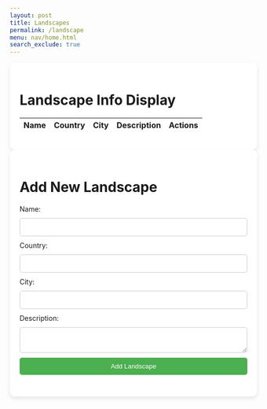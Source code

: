 ```yaml
---
layout: post
title: Landscapes
permalink: /landscape
menu: nav/home.html
search_exclude: true
---
```

<style>
    .container {
        max-width: 800px;
        margin: 0 auto;
        padding: 20px;
        background-color: #fff;
        border-radius: 10px;
        box-shadow: 0 4px 8px rgba(0, 0, 0, 0.1);
    }
    .landscape-item {
        margin-bottom: 20px;
    }
    .landscape-item h2 {
        margin: 0;
        color: #333;
    }
    .landscape-item p {
        margin: 5px 0;
    }
    form {
        display: flex;
        flex-direction: column;
    }
    label, input, textarea, button {
        margin-bottom: 10px;
    }
    input, textarea {
        padding: 10px;
        border: 1px solid #ccc;
        border-radius: 5px;
        width: 100%;
        box-sizing: border-box;
    }
    button {
        background-color: #4CAF50;
        color: white;
        padding: 10px;
        border: none;
        border-radius: 5px;
        cursor: pointer;
        transition: background-color 0.3s ease;
    }
    button:hover {
        background-color: #45a049;
    }
</style>

<div class="container">
    <h1>Landscape Info Display</h1>
    <table id="demo" class="table">
        <thead>
            <tr>
                <th>Name</th>
                <th>Country</th>
                <th>City</th>
                <th>Description</th>
                <th>Actions</th>
            </tr>
        </thead>
        <tbody id="result">
            <!-- JavaScript generated data -->
        </tbody>
    </table>
</div>

<script type="module">
    import { pythonURI, fetchOptions } from '{{site.baseurl}}/assets/js/api/config.js';
    const URL = pythonURI;

    window.fetchLandscapes = async function() {
        try {
            const response = await fetch(`${URL}/api/landscapes`, fetchOptions);
            if (!response.ok) {
                throw new Error('Failed to fetch landscapes: ' + response.statusText);
            }
            const landscapeData = await response.json();
            displayLandscapes(landscapeData);
        } catch (error) {
            console.error('Error fetching landscapes:', error);
            document.getElementById('error-message').innerText = 'Error fetching landscapes.';
            document.getElementById('error-message').style.display = 'block';
        }
    }

    window.displayLandscapes = function(landscapeData) {
        const resultContainer = document.getElementById('result');
        resultContainer.innerHTML = ''; // Clear previous content

        if (!Array.isArray(landscapeData)) {
            console.error('Invalid landscape data:', landscapeData);
            return;
        }

        landscapeData.forEach(landscape => {
            const tr = document.createElement('tr');
            const name = document.createElement('td');
            const country = document.createElement('td');
            const city = document.createElement('td');
            const description = document.createElement('td');
            const actions = document.createElement('td');

            name.innerHTML = landscape.name || 'N/A'; 
            country.innerHTML = landscape.country || 'N/A'; 
            city.innerHTML = landscape.city || 'N/A'; 
            description.innerHTML = landscape.description || 'N/A'; 

            actions.innerHTML = `
                <button onclick="editLandscape('${landscape.id}', '${landscape.name}', '${landscape.country}', '${landscape.city}', '${landscape.description}')">Update</button>
                <button onclick="deleteLandscape('${landscape.id}')">Delete</button>
            `;

            tr.appendChild(name);
            tr.appendChild(country);
            tr.appendChild(city);
            tr.appendChild(description);
            tr.appendChild(actions);
            resultContainer.appendChild(tr);
        });
    }

    window.deleteLandscape = async function(id) {
        try {
            const response = await fetch(`${URL}/api/landscapes`, {
                method: 'DELETE',
                headers: {
                    'Content-Type': 'application/json'
                },
                body: JSON.stringify({ id: id }),
                ...fetchOptions
            });

            if (response.ok) {
                alert('Landscape deleted successfully!');
                window.fetchLandscapes(); // Refresh the table
            } else {
                alert('Failed to delete landscape.');
            }
        } catch (error) {
            console.error('Error deleting landscape:', error);
            alert('An error occurred while deleting the landscape.');
        }
    }

    window.updateLandscape = async function(id, name, country, city, description) {
        try {
            const response = await fetch(`${URL}/api/landscapes`, {
                method: 'PUT',
                headers: {
                    'Content-Type': 'application/json'
                },
                body: JSON.stringify({
                    id: id,
                    name: name,
                    country: country,
                    city: city,
                    description: description
                }),
                ...fetchOptions
            });

            if (response.ok) {
                alert('Landscape updated successfully!');
                window.fetchLandscapes(); // Refresh the table
            } else {
                alert('Failed to update landscape.');
            }
        } catch (error) {
            console.error('Error updating landscape:', error);
            alert('An error occurred while updating the landscape.');
        }
    }

    window.editLandscape = function(id, name, country, city, description) {
        document.getElementById('name').value = name;
        document.getElementById('country').value = country;
        document.getElementById('city').value = city;
        document.getElementById('description').value = description;

        document.getElementById('landscapeForm').onsubmit = async function(event) {
            event.preventDefault();
            await updateLandscape(id, document.getElementById('name').value, document.getElementById('country').value, document.getElementById('city').value, document.getElementById('description').value);
        };
    }

    // Fetch and display landscapes when the page loads
    window.fetchLandscapes();

    document.getElementById('landscapeForm').addEventListener('submit', async function(event) {
        event.preventDefault();

        const formData = {
            name: document.getElementById('name').value,
            country: document.getElementById('country').value,
            city: document.getElementById('city').value,
            description: document.getElementById('description').value
        };

        try {
            const response = await fetch(`${URL}/api/landscapes`, {
                method: 'POST',
                headers: {
                    'Content-Type': 'application/json'
                },
                body: JSON.stringify(formData),
                ...fetchOptions
            });

            if (response.ok) {
                alert('Landscape added successfully!');
                document.getElementById('landscapeForm').reset();
                window.fetchLandscapes(); // Refresh the table
            } else {
                alert('Failed to add landscape.');
            }
        } catch (error) {
            console.error('Error:', error);
            alert('An error occurred while adding the landscape.');
        }
    });
</script>

<div class="container">
    <h1>Add New Landscape</h1>
    <form id="landscapeForm">
        <label for="name">Name:</label>
        <input type="text" id="name" name="name" required>
        <label for="country">Country:</label>
        <input type="text" id="country" name="country" required>
        <label for="city">City:</label>
        <input type="text" id="city" name="city" required>
        <label for="description">Description:</label>
        <textarea id="description" name="description" required></textarea>
        <button type="submit">Add Landscape</button>
    </form>
</div>